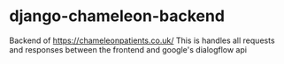 # django-chameleon-backend
Backend of https://chameleonpatients.co.uk/ 
This is handles all requests and responses between the frontend and google's dialogflow api
